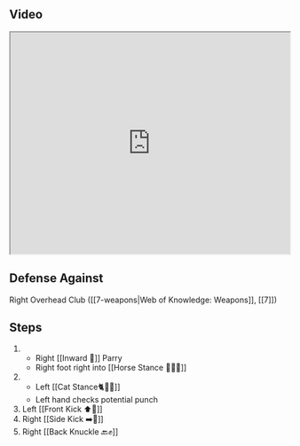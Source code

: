 ## Video

<iframe src="https://www.youtube.com/embed/TF0fgz7zemw?start=29&end=300" width="100%" height="400"></iframe>

## Defense Against

Right Overhead Club ([[7-weapons|Web of Knowledge: Weapons]], [[7]])

## Steps

1. - Right [[Inward 🔽]] Parry
    - Right foot right into [[Horse Stance 🏇🧍‍♂️]]
2. - Left [[Cat Stance🐈🧍‍♂️]]
    - Left hand checks potential punch
3. Left [[Front Kick ⬆️🦵]]
4. Right [[Side Kick ➡️🦵]]
5. Right [[Back Knuckle 🔙✊]]

